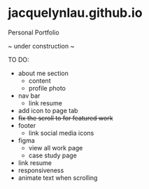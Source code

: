 # jacquelynlau.github.io
Personal Portfolio

~ under construction ~

TO DO: 
- about me section
    - content
    - profile photo
- nav bar
    - link resume
- add icon to page tab
- ~~fix the scroll to for featured work~~
- footer 
    - link social media icons
- figma 
    - view all work page
    - case study page
- link resume
- responsiveness 
- animate text when scrolling 
